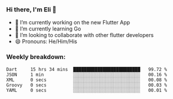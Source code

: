 ### Hi there, I'm Eli 👋
- 🔭 I’m currently working on the new Flutter App
- 🌱 I’m currently learning Go
- 🦄 I’m looking to collaborate with other flutter developers
- 😄 Pronouns: He/Him/His

### Weekly breakdown:
<!--START_SECTION:waka-->

```text
Dart     15 hrs 34 mins  █████████████████████████   99.72 %
JSON     1 min           ░░░░░░░░░░░░░░░░░░░░░░░░░   00.16 %
XML      0 secs          ░░░░░░░░░░░░░░░░░░░░░░░░░   00.08 %
Groovy   0 secs          ░░░░░░░░░░░░░░░░░░░░░░░░░   00.03 %
YAML     0 secs          ░░░░░░░░░░░░░░░░░░░░░░░░░   00.01 %
```

<!--END_SECTION:waka-->
